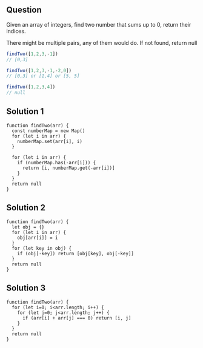 ## Question
Given an array of integers, find two number that sums up to 0, return their indices.

There might be multiple pairs, any of them would do. If not found, return null

```javascript
findTwo([1,2,3,-1])
// [0,3]

findTwo([1,2,3,-1,-2,0])
// [0,3] or [1,4] or [5, 5]

findTwo([1,2,3,4])
// null
```

## Solution 1
```tsx
function findTwo(arr) {
  const numberMap = new Map()
  for (let i in arr) {
    numberMap.set(arr[i], i)
  }

  for (let i in arr) {
    if (numberMap.has(-arr[i])) {
      return [i, numberMap.get(-arr[i])]
    }
  }
  return null
}
```
## Solution 2
```tsx
function findTwo(arr) {
  let obj = {}
  for (let i in arr) {
    obj[arr[i]] = i
  }
  for (let key in obj) {
    if (obj[-key]) return [obj[key], obj[-key]]
  }
  return null
}
```

## Solution 3
```tsx
function findTwo(arr) {
  for (let i=0; i<arr.length; i++) {
    for (let j=0; j<arr.length; j++) {
      if (arr[i] + arr[j] === 0) return [i, j]
    }
  }
  return null
}
```
